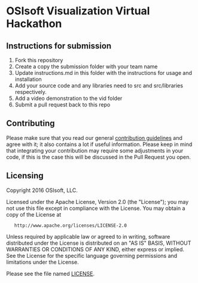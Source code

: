 # OSIsoft Visualization Virtual Hackathon
## Instructions for submission
1. Fork this repository
1. Create a copy the submission folder with your team name
1. Update instructions.md in this folder with the instructions for usage and installation
1. Add your source code and any libraries need to src and src/libraries respectively.
1. Add a video demonstration to the vid folder
1. Submit a pull request back to this repo

## Contributing
Please make sure that you read our general [contribution guidelines][1] and agree with it; it also contains a lot if useful information. Please keep in mind that integrating your contribution may require some adjustments in your code, if this is the case this will be discussed in the Pull Request you open.

## Licensing
Copyright 2016 OSIsoft, LLC.

   Licensed under the Apache License, Version 2.0 (the "License");
   you may not use this file except in compliance with the License.
   You may obtain a copy of the License at

       http://www.apache.org/licenses/LICENSE-2.0

   Unless required by applicable law or agreed to in writing, software
   distributed under the License is distributed on an "AS IS" BASIS,
   WITHOUT WARRANTIES OR CONDITIONS OF ANY KIND, either express or implied.
   See the License for the specific language governing permissions and
   limitations under the License.

Please see the file named [LICENSE](LICENSE).

[1]:https://github.com/osisoft/contributing
